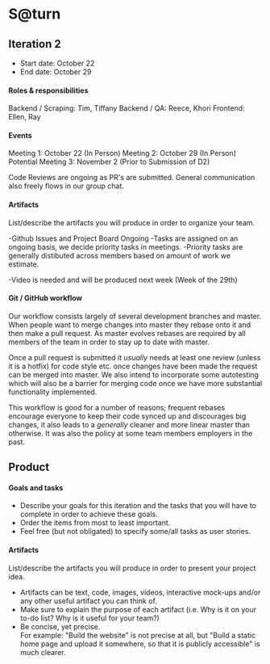# S@turn

## Iteration 2

 * Start date: October 22
 * End date: October 29

#### Roles & responsibilities
Backend / Scraping: Tim, Tiffany
Backend / QA: Reece, Khori
Frontend: Ellen, Ray

#### Events

Meeting 1: October 22 (In Person)
Meeting 2: October 29 (In Person)
Potential Meeting 3: November 2 (Prior to Submission of D2)

Code Reviews are ongoing as PR's are submitted. General communication also freely flows in our group chat.

#### Artifacts

List/describe the artifacts you will produce in order to organize your team.       

-Github Issues and Project Board Ongoing
-Tasks are assigned on an ongoing basis, we decide priority tasks in meetings.
-Priority tasks are generally distibuted across members based on amount of work we estimate.

-Video is needed and will be produced next week (Week of the 29th)

#### Git / GitHub workflow

Our workflow consists largely of several development branches and master. When people want to merge changes into master they rebase onto it and then make a pull request. As master evolves rebases are required by all members of the team in order to stay up to date with master.

Once a pull request is submitted it *usually* needs at least one review (unless it is a hotfix) for code style etc. once changes have been made the request can be merged into master. We also intend to incorporate some autotesting which will also be a barrier for merging code once we have more substantial functionality implemented.

This workflow is good for a number of reasons; frequent rebases encourage everyone to keep their code synced up and discourages big changes, it also leads to a *generally* cleaner and more linear master than otherwise. It was also the policy at some team members employers in the past.

## Product

#### Goals and tasks

 * Describe your goals for this iteration and the tasks that you will have to complete in order to achieve these goals.
 * Order the items from most to least important.
 * Feel free (but not obligated) to specify some/all tasks as user stories.

#### Artifacts

List/describe the artifacts you will produce in order to present your project idea.

 * Artifacts can be text, code, images, videos, interactive mock-ups and/or any other useful artifact you can think of.
 * Make sure to explain the purpose of each artifact (i.e. Why is it on your to-do list? Why is it useful for your team?)
 * Be concise, yet precise.         
   For example: "Build the website" is not precise at all, but "Build a static home page and upload it somewhere, so that it is publicly accessible" is much clearer.
